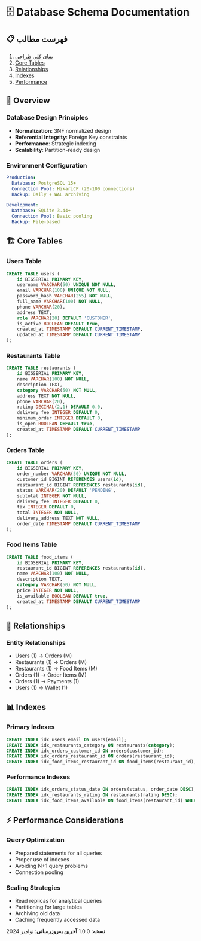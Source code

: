 # 🗄️ Database Schema Documentation

## 📋 فهرست مطالب

1. [نمای کلی طراحی](#overview)
2. [Core Tables](#core-tables)
3. [Relationships](#relationships)
4. [Indexes](#indexes)
5. [Performance](#performance)

## 🎯 Overview

### Database Design Principles
- **Normalization**: 3NF normalized design
- **Referential Integrity**: Foreign Key constraints
- **Performance**: Strategic indexing
- **Scalability**: Partition-ready design

### Environment Configuration
```yaml
Production:
  Database: PostgreSQL 15+
  Connection Pool: HikariCP (20-100 connections)
  Backup: Daily + WAL archiving

Development:
  Database: SQLite 3.44+
  Connection Pool: Basic pooling
  Backup: File-based
```

## 🏗️ Core Tables

### Users Table
```sql
CREATE TABLE users (
    id BIGSERIAL PRIMARY KEY,
    username VARCHAR(50) UNIQUE NOT NULL,
    email VARCHAR(100) UNIQUE NOT NULL,
    password_hash VARCHAR(255) NOT NULL,
    full_name VARCHAR(100) NOT NULL,
    phone VARCHAR(20),
    address TEXT,
    role VARCHAR(20) DEFAULT 'CUSTOMER',
    is_active BOOLEAN DEFAULT true,
    created_at TIMESTAMP DEFAULT CURRENT_TIMESTAMP,
    updated_at TIMESTAMP DEFAULT CURRENT_TIMESTAMP
);
```

### Restaurants Table
```sql
CREATE TABLE restaurants (
    id BIGSERIAL PRIMARY KEY,
    name VARCHAR(100) NOT NULL,
    description TEXT,
    category VARCHAR(50) NOT NULL,
    address TEXT NOT NULL,
    phone VARCHAR(20),
    rating DECIMAL(2,1) DEFAULT 0.0,
    delivery_fee INTEGER DEFAULT 0,
    minimum_order INTEGER DEFAULT 0,
    is_open BOOLEAN DEFAULT true,
    created_at TIMESTAMP DEFAULT CURRENT_TIMESTAMP
);
```

### Orders Table
```sql
CREATE TABLE orders (
    id BIGSERIAL PRIMARY KEY,
    order_number VARCHAR(50) UNIQUE NOT NULL,
    customer_id BIGINT REFERENCES users(id),
    restaurant_id BIGINT REFERENCES restaurants(id),
    status VARCHAR(20) DEFAULT 'PENDING',
    subtotal INTEGER NOT NULL,
    delivery_fee INTEGER DEFAULT 0,
    tax INTEGER DEFAULT 0,
    total INTEGER NOT NULL,
    delivery_address TEXT NOT NULL,
    order_date TIMESTAMP DEFAULT CURRENT_TIMESTAMP
);
```

### Food Items Table
```sql
CREATE TABLE food_items (
    id BIGSERIAL PRIMARY KEY,
    restaurant_id BIGINT REFERENCES restaurants(id),
    name VARCHAR(100) NOT NULL,
    description TEXT,
    category VARCHAR(50) NOT NULL,
    price INTEGER NOT NULL,
    is_available BOOLEAN DEFAULT true,
    created_at TIMESTAMP DEFAULT CURRENT_TIMESTAMP
);
```

## 🔗 Relationships

### Entity Relationships
- Users (1) → Orders (M)
- Restaurants (1) → Orders (M)
- Restaurants (1) → Food Items (M)
- Orders (1) → Order Items (M)
- Orders (1) → Payments (1)
- Users (1) → Wallet (1)

## 📊 Indexes

### Primary Indexes
```sql
CREATE INDEX idx_users_email ON users(email);
CREATE INDEX idx_restaurants_category ON restaurants(category);
CREATE INDEX idx_orders_customer_id ON orders(customer_id);
CREATE INDEX idx_orders_restaurant_id ON orders(restaurant_id);
CREATE INDEX idx_food_items_restaurant_id ON food_items(restaurant_id);
```

### Performance Indexes
```sql
CREATE INDEX idx_orders_status_date ON orders(status, order_date DESC);
CREATE INDEX idx_restaurants_rating ON restaurants(rating DESC);
CREATE INDEX idx_food_items_available ON food_items(restaurant_id) WHERE is_available = true;
```

## ⚡ Performance Considerations

### Query Optimization
- Prepared statements for all queries
- Proper use of indexes
- Avoiding N+1 query problems
- Connection pooling

### Scaling Strategies
- Read replicas for analytical queries
- Partitioning for large tables
- Archiving old data
- Caching frequently accessed data

**نسخه**: 1.0.0
**آخرین به‌روزرسانی**: نوامبر 2024 